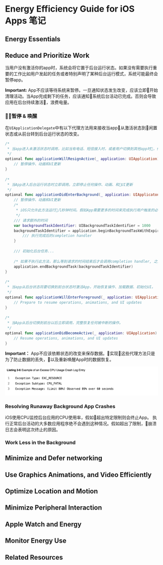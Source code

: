 # Energy Efficiency Guide for iOS Apps 笔记

## Energy Essentials

## Reduce and Prioritize Work

当用户没有激活你的app时，系统会将它置于后台运行状态。如果没有需要执行重要的工作比如用户发起的任务或者特别声明了某种后台运行模式，系统可能最终会暂停app。

**Important:** App不应该等待系统来暂停。一旦通知状态发生改变，应该立即开始清理活动。当App完成剩下的任务，应该通知系统后台活动已完成。否则会导致应用在后台持续激活，浪费电量。

### 暂停 & 唤醒
在`UIApplicationDelegate`中有以下代理方法用来接收当app从激活状态到闲置状态或从前台转到后台运行状态的改变。

```swift
/*
 * 当app进入未激活状态时调用，比如当有电话、短信接入时，或者用户切换到其他app时，你的app切换到后台运行状态。实现此代理方* 法可以暂停激活，保存需要的数据，和为唤醒做准备。
 */
optional func applicationWillResignActive(_ application: UIApplication) {
    // 暂停操作、动画和UI更新
}

/*
 * 当App进入后台运行状态时立即调用。立即停止任何操作、动画、和UI更新
 */
optional func applicationDidEnterBackground(_ application: UIApplicaton) {
    // 暂停操作、动画和UI更新
    /*
     * iOS只允许此方法运行几秒钟时间。假如App需要更多的时间来完成执行用户触发的必要的操作。应该请* 求更多的后台执行时间，调用此方法可以获得额外的时间，异步或开启第二个线程来执行剩余的任务
     */
    /// 请求额外的时间
    var backgroundTaskIdentifier: UIBackgroundTaskIdentifier = 1000
    backgroundTaskIdentifier = application.beginBackgroundTaskWithExpirationHandler() {
        /// 执行完成后的completion handler
    }

    /// 初始化后台任务...

    /* 如果不执行此方法，那么等到请求的时间结束后才会调用completion handler, 之后在暂停应用 */
    application.endBackgroundTask(backgroundTaskIdentifier)
}

/*
 * 当app从后台状态将要切换到前台状态时激活App，开始恢复操作、加载数据、初始化UI。
 */
optional func applicationWillEnterForeground(_ application: UIApplication) {
    // Prepare to resume operations, animations, and UI updates
}

/*
 * 当App从后台切换到前台以后立即调用，完整恢复任何被中断的操作。
 */
optional func applicationDidBecomeActive(_ application: UIApplication) {
    // Resume operations, animations, and UI updates
}
```
**Important：** App不应该依赖状态的改变来保存数据。实现这些代理方法只是为了防止数据的丢失，以及重新唤醒App时的数据恢复。

![Image](%08images/WX20180428-142148@2x.png)

### Resolving Runaway Background App Crashes
iOS使用CPU监控后台应用的CPU使用率，假如超出特定限制则会终止App。 执行正常后台活动的大多数应用程序绝不会遇到这种情况。假如超出了限制，崩溃日志会表明这次终止的原因。



### Work Less in the Background


## Minimize and Defer networking

## Use Graphics Animations, and Video Efficiently

## Optimize Location and Motion
## Minimize Peripheral Interaction

## Apple Watch and Energy

## Monitor Energy Use

## Related Resources

